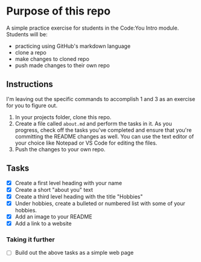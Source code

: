# Purpose of this repo
A simple practice exercise for students in the Code:You Intro module. Students will be:
- practicing using GitHub's markdown language
- clone a repo
- make changes to cloned repo
- push made changes to their own repo

## Instructions
I'm leaving out the specific commands to accomplish 1 and 3 as an exercise for you to figure out.

1. In your projects folder, clone this repo.
2. Create a file called ```about.md``` and perform the tasks in it. As you progress, check off the tasks you've completed and ensure that you're committing the README changes as well. You can use the text editor of your choice like Notepad or VS Code for editing the files.
3. Push the changes to your own repo.

## Tasks
- [X] Create a first level heading with your name
- [X] Create a short "about you" text
- [X] Create a third level heading with the title "Hobbies"
- [X] Under hobbies, create a bulleted or numbered list with some of your hobbies.
- [X] Add an image to your README
- [X] Add a link to a website

### Taking it further
- [ ] Build out the above tasks as a simple web page

